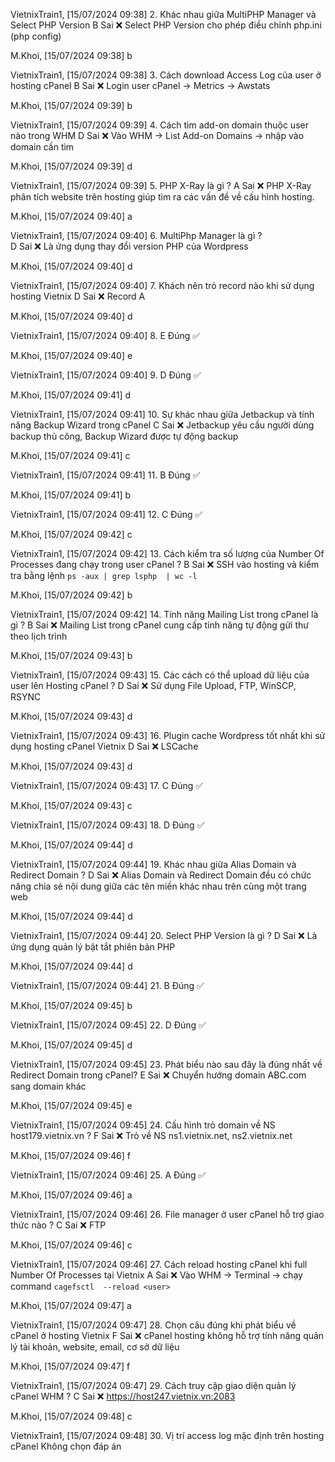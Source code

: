 VietnixTrain1, [15/07/2024 09:38]
2. Khác nhau giữa MultiPHP Manager và Select PHP Version 
B Sai  ❌ Select PHP Version cho phép điều chỉnh php.ini (php config)

M.Khoi, [15/07/2024 09:38]
b

VietnixTrain1, [15/07/2024 09:38]
3. Cách download Access Log của user ở hosting cPanel
B Sai  ❌ Login user cPanel -> Metrics -> Awstats

M.Khoi, [15/07/2024 09:39]
b

VietnixTrain1, [15/07/2024 09:39]
4. Cách tìm add-on domain thuộc user nào trong WHM
D Sai  ❌ Vào WHM -> List Add-on Domains -> nhập vào domain cần tìm

M.Khoi, [15/07/2024 09:39]
d

VietnixTrain1, [15/07/2024 09:39]
5. PHP X-Ray là gì ? 
A Sai  ❌ PHP X-Ray phân tích website trên hosting giúp tìm ra các vấn đề về cấu hình hosting.

M.Khoi, [15/07/2024 09:40]
a

VietnixTrain1, [15/07/2024 09:40]
6. MultiPhp Manager là gì ?  
D Sai  ❌ Là ứng dụng thay đổi version PHP của Wordpress

M.Khoi, [15/07/2024 09:40]
d

VietnixTrain1, [15/07/2024 09:40]
7.  Khách nên trỏ record nào khi sử dụng hosting Vietnix 
D Sai  ❌ Record A

M.Khoi, [15/07/2024 09:40]
d

VietnixTrain1, [15/07/2024 09:40]
8. E Đúng ✅

M.Khoi, [15/07/2024 09:40]
e

VietnixTrain1, [15/07/2024 09:40]
9. D Đúng ✅

M.Khoi, [15/07/2024 09:41]
d

VietnixTrain1, [15/07/2024 09:41]
10. Sự khác nhau giữa Jetbackup và tính năng Backup Wizard trong cPanel
C Sai  ❌ Jetbackup yêu cầu người dùng backup thủ công, Backup Wizard được tự động backup

M.Khoi, [15/07/2024 09:41]
c

VietnixTrain1, [15/07/2024 09:41]
11. B Đúng ✅

M.Khoi, [15/07/2024 09:41]
b

VietnixTrain1, [15/07/2024 09:41]
12. C Đúng ✅

M.Khoi, [15/07/2024 09:42]
c

VietnixTrain1, [15/07/2024 09:42]
13. Cách kiểm tra số lượng của Number Of Processes đang chạy trong user cPanel ? 
B Sai  ❌ SSH vào hosting và kiểm tra bằng lệnh `ps -aux | grep lsphp  | wc -l`

M.Khoi, [15/07/2024 09:42]
b

VietnixTrain1, [15/07/2024 09:42]
14. Tính năng Mailing List trong cPanel là gì ?
B Sai  ❌ Mailing List trong cPanel cung cấp tính năng tự động gửi thư theo lịch trình

M.Khoi, [15/07/2024 09:43]
b

VietnixTrain1, [15/07/2024 09:43]
15. Các cách có thể upload dữ liệu của user lên Hosting cPanel ?
D Sai  ❌ Sử dụng File Upload, FTP, WinSCP, RSYNC

M.Khoi, [15/07/2024 09:43]
d

VietnixTrain1, [15/07/2024 09:43]
16. Plugin cache Wordpress tốt nhất khi sử dụng hosting cPanel Vietnix
D Sai  ❌ LSCache

M.Khoi, [15/07/2024 09:43]
d

VietnixTrain1, [15/07/2024 09:43]
17. C Đúng ✅

M.Khoi, [15/07/2024 09:43]
c

VietnixTrain1, [15/07/2024 09:43]
18. D Đúng ✅

M.Khoi, [15/07/2024 09:44]
d

VietnixTrain1, [15/07/2024 09:44]
19. Khác nhau giữa Alias Domain và Redirect Domain ? 
D Sai  ❌ Alias Domain và Redirect Domain đều có chức năng chia sẻ nội dung giữa các tên miền khác nhau trên cùng một trang web

M.Khoi, [15/07/2024 09:44]
d

VietnixTrain1, [15/07/2024 09:44]
20. Select PHP Version là gì ?
D Sai  ❌ Là ứng dụng quản lý bật tắt phiên bản PHP

M.Khoi, [15/07/2024 09:44]
d

VietnixTrain1, [15/07/2024 09:44]
21. B Đúng ✅

M.Khoi, [15/07/2024 09:45]
b

VietnixTrain1, [15/07/2024 09:45]
22. D Đúng ✅

M.Khoi, [15/07/2024 09:45]
d

VietnixTrain1, [15/07/2024 09:45]
23. Phát biểu nào sau đây là đúng nhất về Redirect Domain trong cPanel?
E Sai  ❌ Chuyển hướng domain ABC.com sang domain khác

M.Khoi, [15/07/2024 09:45]
e

VietnixTrain1, [15/07/2024 09:45]
24. Cấu hình trỏ domain về NS host179.vietnix.vn ? 
F Sai  ❌ Trỏ về NS ns1.vietnix.net, ns2.vietnix.net

M.Khoi, [15/07/2024 09:46]
f

VietnixTrain1, [15/07/2024 09:46]
25. A Đúng ✅

M.Khoi, [15/07/2024 09:46]
a

VietnixTrain1, [15/07/2024 09:46]
26. File manager ở user cPanel hỗ trợ giao thức nào ? 
C Sai  ❌ FTP

M.Khoi, [15/07/2024 09:46]
c

VietnixTrain1, [15/07/2024 09:46]
27. Cách reload hosting cPanel khi full Number Of Processes tại Vietnix
A Sai  ❌ Vào WHM -> Terminal -> chạy command `cagefsctl  --reload <user>`

M.Khoi, [15/07/2024 09:47]
a

VietnixTrain1, [15/07/2024 09:47]
28. Chọn câu đúng khi phát biểu về cPanel ở hosting Vietnix
F Sai  ❌ cPanel hosting không hỗ trợ tính năng quản lý tài khoản, website, email, cơ sở dữ liệu

M.Khoi, [15/07/2024 09:47]
f

VietnixTrain1, [15/07/2024 09:47]
29.  Cách truy cập giao diện quản lý cPanel WHM ?
C Sai  ❌ https://host247.vietnix.vn:2083

M.Khoi, [15/07/2024 09:48]
c

VietnixTrain1, [15/07/2024 09:48]
30. Vị trí access log mặc định trên hosting cPanel
Không chọn đáp án
